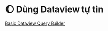 # 🌔 Dùng Dataview tự tin
[Basic Dataview Query Builder](https://s-blu.github.io/basic-dataview-query-builder/)